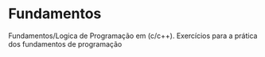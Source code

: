 # Fundamentos
 Fundamentos/Logica de Programação em (c/c++). Exercícios para a prática dos fundamentos de programação

